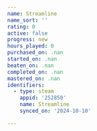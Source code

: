 ```yaml
---
name: Streamline
name_sort: ''
rating: 0
active: false
progress: new
hours_played: 0
purchased_on: .nan
started_on: .nan
beaten_on: .nan
completed_on: .nan
mastered_on: .nan
identifiers:
  - type: steam
    appid: '252850'
    name: Streamline
    synced_on: '2024-10-10'

---
```

